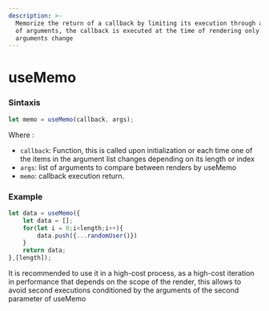 ```yaml
---
description: >-
  Memorize the return of a callback by limiting its execution through an array
  of arguments, the callback is executed at the time of rendering only if the
  arguments change
---
```


# useMemo

### Sintaxis

```javascript
let memo = useMemo(callback, args);
```

Where :

* `callback`:  Function, this is called upon initialization or each time one of the items in the argument list changes depending on its length or index
* `args`: list of arguments to compare between renders by useMemo
* `memo`: callback execution return.

### Example

```javascript
let data = useMemo({
    let data = [];
    for(let i = 0;i<length;i++){
        data.push({...randomUser()})
    }
    return data;
},[length]);
```

It is recommended to use it in a high-cost process, as a high-cost iteration in performance that depends on the scope of the render, this allows to avoid second executions conditioned by the arguments of the second parameter of useMemo

